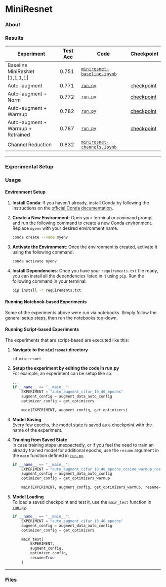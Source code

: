 # MiniResnet


### About


### Results

| Experiment | Test Acc | Code | Checkpoint |
|------------|---------|------|------------|
| Baseline MiniResNet [1,1,1,1] | 0.751| [`miniresnet-baseline.ipynb`]([miniresnet/run.p](https://github.com/Polaris000/MiniResnet/blob/main/notebooks/miniresnet-baseline.ipynb)y) |  |
| Auto-augment | 0.771 | [`run.py`](miniresnet/run.py) | [checkpoint](miniresnet/checkpoint/ckpt_auto_augment_cifar_10_40_epochs.pth) |
| Auto-augment + Norm | 0.772 | [`run.py`](miniresnet/run.py) | [checkpoint](miniresnet/checkpoint/ckpt_auto_augment_cifar_10_40_epochs_normalize.pth) |
| Auto-augment + Warmup | 0.782  | [`run.py`](miniresnet/run.py) | [checkpoint](miniresnet/checkpoint/ckpt_auto_augment_cifar_10_40_epochs_cosine_warmup.pth) |
| Auto-augment + Warmup + Retrained | 0.787 | [`run.py`](miniresnet/run.py) | [checkpoint](miniresnet/checkpoint/auto_augment_cifar_10_40_epochs_cosine_warmup_resume.pth) |
| Channel Reduction  | 0.832 | [`miniresnet-channels.ipynb`]([miniresnet/run.py](https://github.com/Polaris000/MiniResnet/blob/main/notebooks/miniresnet-channels.ipynb)) |  |

---


### Experimental Setup




### Usage

#### Environment Setup
1. **Install Conda**: If you haven't already, install Conda by following the instructions on the [official Conda documentation](https://docs.conda.io/projects/conda/en/latest/user-guide/install/index.html).

2. **Create a New Environment**: Open your terminal or command prompt and run the following command to create a new Conda environment. Replace `myenv` with your desired environment name.

    ```bash
    conda create --name myenv
    ```

3. **Activate the Environment**: Once the environment is created, activate it using the following command:

    ```bash
    conda activate myenv
    ```


4. **Install Dependencies**: Once you have your `requirements.txt` file ready, you can install all the dependencies listed in it using `pip`. Run the following command in your terminal:

    ```bash
    pip install -r requirements.txt
    ```


#### Running Notebook-based Experiments
Some of the experiments above were run via notebooks. Simply follow the general setup steps, then run the notebooks top-down.


#### Running Script-based Experiments
The experiments that are script-based are executed like this:
1. **Navigate to the `miniresnet` directory**
    ```
    cd miniresnet
    ```

2. **Setup the experiment by editing the code in run.py**  
    For example, an experiment can be setup like so:
    ```python
    ...
    if __name__ == "__main__":
        EXPERIMENT = "auto_augment_cifar_10_40_epochs"
        augment_config = augment_data_auto_config
        optimizer_config = get_optimizers

        main(EXPERIMENT, augment_config, get_optimizers)
    ```

3. **Model Saving**  
    Every few epochs, the model state is saved as a checkpoint with the name of the experiment.

4. **Training from Saved State**  
    In case training stops unexpectedly, or if you feel the need to train an already trained model for additional epochs, use the `resume` argument in the `main` function defined in [`run.py`](miniresnet/run.py).

    ```python
    if __name__ == "__main__":
        EXPERIMENT = "auto_augment_cifar_10_40_epochs_cosine_warmup_resume"
        augment_config = augment_data_auto_config
        optimizer_config = get_optimizers_warmup

        main(EXPERIMENT, augment_config, get_optimizers_warmup, resume=True)
    ```

5. **Model Loading**  
    To load a saved checkpoint and test it, use the `main_test` function in [`run.py`](miniresnet/run.py).

    ```python
    if __name__ == "__main__":
        EXPERIMENT = "auto_augment_cifar_10_40_epochs"
        augment_config = augment_data_auto_config
        optimizer_config = get_optimizers

        main_test(
            EXPERIMENT,
            augment_config,
            optimizer_config,
            resume=True
        )
    ```

    


---
### Files
